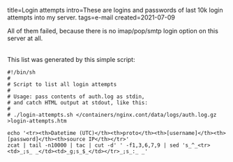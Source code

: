 title=Login attempts
intro=These are logins and passwords of last 10k login attempts into my server.
tags=e-mail
created=2021-07-09

All of them failed, because there is no imap/pop/smtp login option on this server at all.

<div>
<style>
td,th {white-space: pre;}
</style>
</div>

<table>
<!--# include file="login-attempts.htm" -->
</table>

This list was generated by this simple script:

	#!/bin/sh
	#
	# Script to list all login attempts
	#
	# Usage: pass contents of auth.log as stdin,
	# and catch HTML output at stdout, like this:
	#
	# ./login-attempts.sh </containers/nginx.cont/data/logs/auth.log.gz >login-attempts.htm

	echo '<tr><th>Datetime (UTC)</th><th>proto</th><th>[username]</th><th>[password]</th><th>source IP</th></tr>'
	zcat | tail -n10000 | tac | cut -d' ' -f1,3,6,7,9 | sed 's_^_<tr><td>_;s_ _</td><td>_g;s_$_</td></tr>_;s_:_ _'
